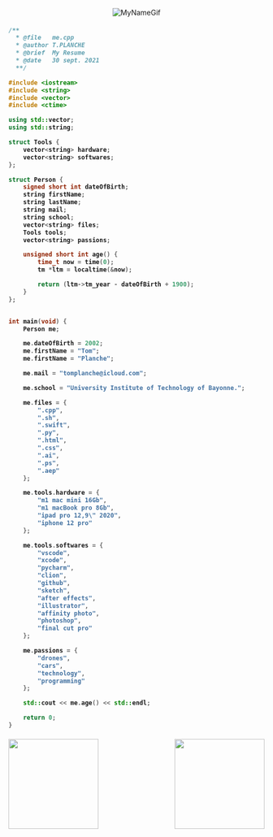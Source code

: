 <p align="center">
    <img src="https://github.com/TomPlanche/TomPlanche/blob/main/gifPerso.gif" alt= "MyNameGif">
</p>

<h4>

```cpp
/**
  * @file   me.cpp
  * @author T.PLANCHE
  * @brief  My Resume
  * @date   30 sept. 2021
  **/

#include <iostream>
#include <string>
#include <vector>
#include <ctime>

using std::vector;
using std::string;

struct Tools {
    vector<string> hardware;
    vector<string> softwares;
};

struct Person {
    signed short int dateOfBirth;
    string firstName;
    string lastName;
    string mail;
    string school;
    vector<string> files;
    Tools tools;
    vector<string> passions;

    unsigned short int age() {
        time_t now = time(0);
        tm *ltm = localtime(&now);

        return (ltm->tm_year - dateOfBirth + 1900);
    }
};


int main(void) {
    Person me;

    me.dateOfBirth = 2002;
    me.firstName = "Tom";
    me.firstName = "Planche";

    me.mail = "tomplanche@icloud.com";

    me.school = "University Institute of Technology of Bayonne.";

    me.files = {
        ".cpp",
        ".sh",
        ".swift",
        ".py",
        ".html",
        ".css",
        ".ai",
        ".ps",
        ".aep"
    };

    me.tools.hardware = {
        "m1 mac mini 16Gb",
        "m1 macBook pro 8Gb",
        "ipad pro 12,9\" 2020",
        "iphone 12 pro"
    };

    me.tools.softwares = {
        "vscode",
        "xcode",
        "pycharm",
        "clion",
        "github",
        "sketch",
        "after effects",
        "illustrator",
        "affinity photo",
        "photoshop",
        "final cut pro"
    };

    me.passions = {
        "drones",
        "cars",
        "technology",
        "programming"
    };

    std::cout << me.age() << std::endl;

    return 0;
}

```

</h4>

<p align = "center">
<img src="https://github-readme-stats.vercel.app/api/top-langs/?username=tomPlanche&bg_color=071A2C&theme=tokyonight&layout=compact" height="177" align="left"/>
<img src="https://github-readme-stats.vercel.app/api?username=TomPlanche&bg_color=071A2C&icon_color=4194FD&show_icons=true&count_private=true&theme=tokyonight&line_height=27&text_color=FFFFFF" height="177" align="right"/>
</p>

